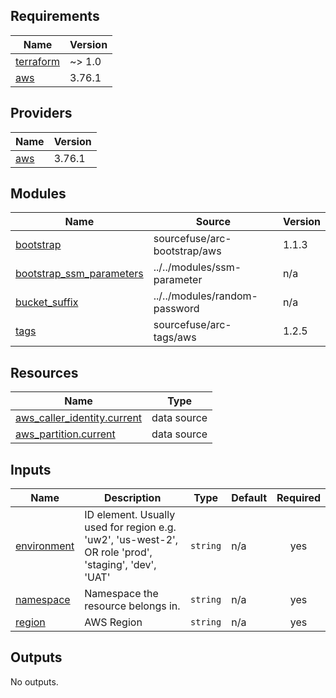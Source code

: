<!-- BEGIN_TF_DOCS -->
## Requirements

| Name | Version |
|------|---------|
| <a name="requirement_terraform"></a> [terraform](#requirement\_terraform) | ~> 1.0 |
| <a name="requirement_aws"></a> [aws](#requirement\_aws) | 3.76.1 |

## Providers

| Name | Version |
|------|---------|
| <a name="provider_aws"></a> [aws](#provider\_aws) | 3.76.1 |

## Modules

| Name | Source | Version |
|------|--------|---------|
| <a name="module_bootstrap"></a> [bootstrap](#module\_bootstrap) | sourcefuse/arc-bootstrap/aws | 1.1.3 |
| <a name="module_bootstrap_ssm_parameters"></a> [bootstrap\_ssm\_parameters](#module\_bootstrap\_ssm\_parameters) | ../../modules/ssm-parameter | n/a |
| <a name="module_bucket_suffix"></a> [bucket\_suffix](#module\_bucket\_suffix) | ../../modules/random-password | n/a |
| <a name="module_tags"></a> [tags](#module\_tags) | sourcefuse/arc-tags/aws | 1.2.5 |

## Resources

| Name | Type |
|------|------|
| [aws_caller_identity.current](https://registry.terraform.io/providers/hashicorp/aws/3.76.1/docs/data-sources/caller_identity) | data source |
| [aws_partition.current](https://registry.terraform.io/providers/hashicorp/aws/3.76.1/docs/data-sources/partition) | data source |

## Inputs

| Name | Description | Type | Default | Required |
|------|-------------|------|---------|:--------:|
| <a name="input_environment"></a> [environment](#input\_environment) | ID element. Usually used for region e.g. 'uw2', 'us-west-2', OR role 'prod', 'staging', 'dev', 'UAT' | `string` | n/a | yes |
| <a name="input_namespace"></a> [namespace](#input\_namespace) | Namespace the resource belongs in. | `string` | n/a | yes |
| <a name="input_region"></a> [region](#input\_region) | AWS Region | `string` | n/a | yes |

## Outputs

No outputs.
<!-- END_TF_DOCS -->